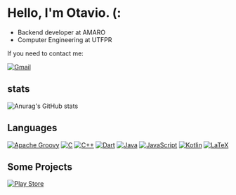 # Hello, I'm Otavio. (:

- Backend developer at AMARO
- Computer Engineering at UTFPR

If you need to contact me:

[![Gmail](https://img.shields.io/badge/Gmail-D14836?style=for-the-badge&logo=gmail&logoColor=white)](mailto:otavio.miguel@amaro.com)

## stats
![Anurag's GitHub stats](https://github-readme-stats.vercel.app/api?username=OtavioMiguel19&show_icons=true&theme=Gradient)


## Languages
[![Apache Groovy](https://img.shields.io/badge/Apache%20Groovy-4298B8.svg?style=for-the-badge&logo=Apache+Groovy&logoColor=white)]()
[![C](https://img.shields.io/badge/c-%2300599C.svg?style=for-the-badge&logo=c&logoColor=white)]()
[![C++](https://img.shields.io/badge/c++-%2300599C.svg?style=for-the-badge&logo=c%2B%2B&logoColor=white)]()
[![Dart](https://img.shields.io/badge/dart-%230175C2.svg?style=for-the-badge&logo=dart&logoColor=white)]()
[![Java](https://img.shields.io/badge/java-%23ED8B00.svg?style=for-the-badge&logo=java&logoColor=white)]()
[![JavaScript](https://img.shields.io/badge/javascript-%23323330.svg?style=for-the-badge&logo=javascript&logoColor=%23F7DF1E)]()
[![Kotlin](https://img.shields.io/badge/kotlin-%230095D5.svg?style=for-the-badge&logo=kotlin&logoColor=white)]()
[![LaTeX](https://img.shields.io/badge/latex-%23008080.svg?style=for-the-badge&logo=latex&logoColor=white)]()

## Some Projects
[![Play Store](https://img.shields.io/badge/Google_Play-414141?style=for-the-badge&logo=google-play&logoColor=white)](https://play.google.com/store/apps/dev?id=6868072271048296143)
